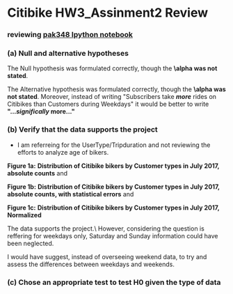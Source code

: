 # Citibike HW3_Assinment2 Review
### reviewing [pak348 Ipython notebook](https://raw.githubusercontent.com/danachermesh/PUI2017_pak348/master/HW3_pak348/Homework_3_Assignment_2_pak348.ipynb)

### (a) Null and alternative hypotheses
The Null hypothesis was formulated correctly, though the **\alpha was not stated**.

The Alternative hypothesis was formulated correctly, though the **\alpha was not stated**. Moreover, instead of writing "Subscribers take **_more_** rides on Citibikes than Customers during Weekdays" it would be better to write **"..._significally_ more..."**

### (b) Verify that the data supports the project

* I am referreing for the UserType/Tripduration and not reviewing the efforts to analyze age of bikers. 

**Figure 1a:** __Distribution of Citibike bikers by Customer types in July 2017, absolute counts__ and

**Figure 1b:** __Distribution of Citibike bikers by Customer types in July 2017, absolute counts, with statistical errors__ and

**Figure 1c:** __Distribution of Citibike bikers by Customer types in July 2017, Normalized__

The data supports the project.\ 
However, considering the question is reffering for weekdays only, Saturday and Sunday information could have been neglected.

I would have suggest, instead of overseeing weekend data, to try and assess the differences between weekdays and weekends.

### (c) Chose an appropriate test to test H0 given the type of data
